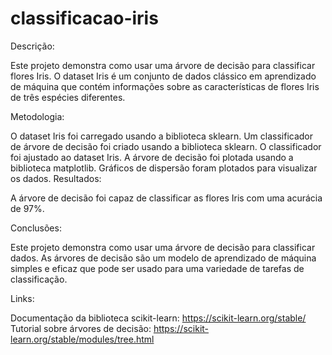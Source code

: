 # classificacao-iris

Descrição:

Este projeto demonstra como usar uma árvore de decisão para classificar flores Iris. O dataset Iris é um conjunto de dados clássico em aprendizado de máquina que contém informações sobre as características de flores Iris de três espécies diferentes.

Metodologia:

O dataset Iris foi carregado usando a biblioteca sklearn.
Um classificador de árvore de decisão foi criado usando a biblioteca sklearn.
O classificador foi ajustado ao dataset Iris.
A árvore de decisão foi plotada usando a biblioteca matplotlib.
Gráficos de dispersão foram plotados para visualizar os dados.
Resultados:

A árvore de decisão foi capaz de classificar as flores Iris com uma acurácia de 97%.

Conclusões:

Este projeto demonstra como usar uma árvore de decisão para classificar dados. As árvores de decisão são um modelo de aprendizado de máquina simples e eficaz que pode ser usado para uma variedade de tarefas de classificação.

Links:

Documentação da biblioteca scikit-learn: https://scikit-learn.org/stable/
Tutorial sobre árvores de decisão: https://scikit-learn.org/stable/modules/tree.html


